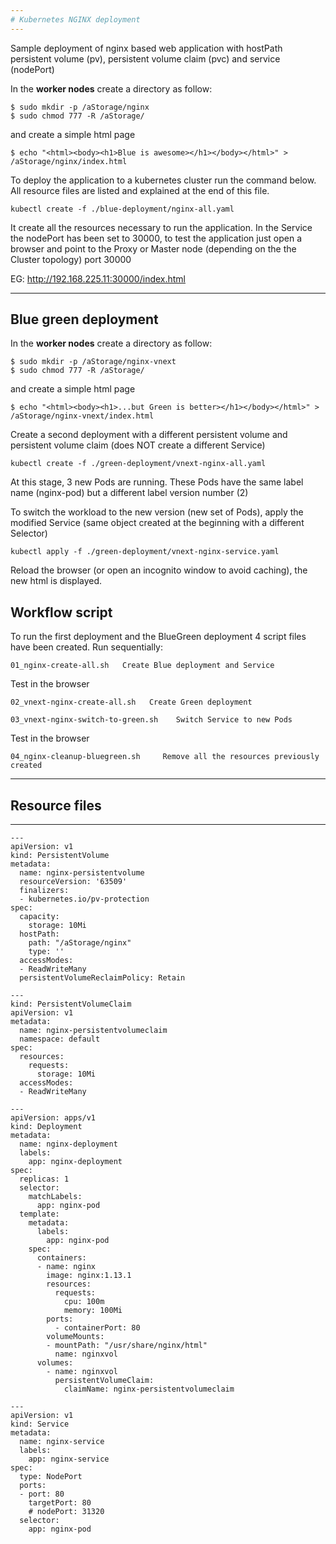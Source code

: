 ```yaml
---
# Kubernetes NGINX deployment
---
```




Sample deployment of nginx based web application with hostPath persistent volume (pv), persistent volume claim (pvc) and service (nodePort)


In the **worker nodes** create a directory as follow:

```
$ sudo mkdir -p /aStorage/nginx
$ sudo chmod 777 -R /aStorage/
```

and create a simple html page

```
$ echo "<html><body><h1>Blue is awesome></h1></body></html>" > /aStorage/nginx/index.html
```


To deploy the application to a kubernetes cluster run the command below. 
All resource files are listed and explained at the end of this file.

``` 
kubectl create -f ./blue-deployment/nginx-all.yaml
```

It create all the resources necessary to run the application.
In the Service the nodePort has been set to 30000, to test the application just open a browser and point to the Proxy or Master node (depending on the the Cluster topology) port 30000


EG: http://192.168.225.11:30000/index.html




---

## Blue green deployment


In the **worker nodes** create a directory as follow:

```
$ sudo mkdir -p /aStorage/nginx-vnext
$ sudo chmod 777 -R /aStorage/
```

and create a simple html page

```
$ echo "<html><body><h1>...but Green is better></h1></body></html>" > /aStorage/nginx-vnext/index.html
```

Create a second deployment with a different persistent volume and persistent volume claim (does NOT create a different Service)

```
kubectl create -f ./green-deployment/vnext-nginx-all.yaml
```

At this stage, 3 new Pods are running. These Pods have the same label name (nginx-pod) but a different label version number (2)

To switch the workload to the new version (new set of Pods), apply the modified Service (same object created at the beginning with a different Selector)

```
kubectl apply -f ./green-deployment/vnext-nginx-service.yaml
```

Reload the browser (or open an incognito window to avoid caching), the new html is displayed.


## Workflow script

To run the first deployment and the BlueGreen deployment 4 script files have been created. Run sequentially:

```
01_nginx-create-all.sh   Create Blue deployment and Service
```
Test in the browser

```
02_vnext-nginx-create-all.sh   Create Green deployment
```
```
03_vnext-nginx-switch-to-green.sh    Switch Service to new Pods
```
Test in the browser

```
04_nginx-cleanup-bluegreen.sh     Remove all the resources previously created
```

---
## Resource files

---

```
---
apiVersion: v1
kind: PersistentVolume
metadata:
  name: nginx-persistentvolume
  resourceVersion: '63509'
  finalizers:
  - kubernetes.io/pv-protection
spec:
  capacity:
    storage: 10Mi
  hostPath:
    path: "/aStorage/nginx"
    type: ''
  accessModes:
  - ReadWriteMany
  persistentVolumeReclaimPolicy: Retain
```

```
---
kind: PersistentVolumeClaim
apiVersion: v1
metadata:
  name: nginx-persistentvolumeclaim
  namespace: default
spec:
  resources:
    requests:
      storage: 10Mi
  accessModes:
  - ReadWriteMany
```

```
---
apiVersion: apps/v1
kind: Deployment
metadata:
  name: nginx-deployment
  labels:
    app: nginx-deployment 
spec:
  replicas: 1
  selector:
    matchLabels:
      app: nginx-pod
  template:
    metadata:
      labels:
        app: nginx-pod
    spec:
      containers:
      - name: nginx
        image: nginx:1.13.1
        resources:
          requests:
            cpu: 100m
            memory: 100Mi
        ports:
          - containerPort: 80
        volumeMounts:
        - mountPath: "/usr/share/nginx/html"
          name: nginxvol
      volumes:
        - name: nginxvol
          persistentVolumeClaim:
            claimName: nginx-persistentvolumeclaim  
```


```
---
apiVersion: v1
kind: Service
metadata:
  name: nginx-service
  labels:
    app: nginx-service
spec:
  type: NodePort
  ports:
  - port: 80
    targetPort: 80
    # nodePort: 31320
  selector:
    app: nginx-pod
    
```    